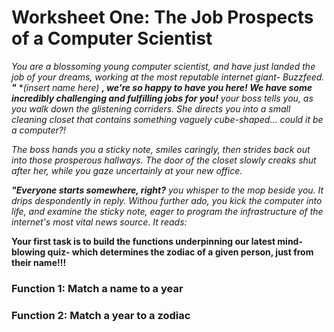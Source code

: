 
# Worksheet One: The Job Prospects of a Computer Scientist
*You are a blossoming young computer scientist, and have just landed the job of your dreams, working at the most reputable internet giant- Buzzfeed.*
***"*** **(insert name here)* ***, we're so happy to have you here! We have some incredibly challenging and fulfilling jobs for you!*** *your boss tells you, as you walk down the glistening corriders. She directs you into a small cleaning closet that contains something vaguely cube-shaped... could it be a computer?!*

*The boss hands you a sticky note, smiles caringly, then strides back out into those prosperous hallways. The door of the closet slowly creaks shut after her, while you gaze uncertainly at your new office.*

***"Everyone starts somewhere, right?*** *you whisper to the mop beside you. It drips despondently in reply. Withou further ado, you kick the computer into life, and examine the sticky note, eager to program the infrastructure of the internet's most vital news source. It reads:*

**Your first task is to build the functions underpinning our latest mind-blowing quiz- which determines the zodiac of a given person, just from their name!!!**
### Function 1: Match a name to a year


### Function 2: Match a year to a zodiac
